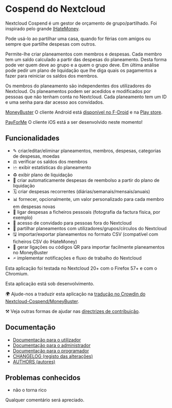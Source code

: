 # Cospend do Nextcloud

Nextcloud Cospend é um gestor de orçamento de grupo/partilhado. Foi inspirado pelo grande [IHateMoney](https://github.com/spiral-project/ihatemoney/).

Pode usá-lo ao partilhar uma casa, quando for férias com amigos ou sempre que partilhe despesas com outros.

Permite-lhe criar planeamentos com membros e despesas. Cada membro tem um saldo calculado a partir das despesas do planeamento. Desta forma pode ver quem deve ao grupo e a quem o grupo deve. Em última análise pode pedir um plano de liquidação que lhe diga quais os pagamentos a fazer para reiniciar os saldos dos membros.

Os membros do planeamento são independentes dos utilizadores do Nextcloud. Os planeamentos podem ser acedidos e modificados por pessoas que não tenham conta no Nextcloud. Cada planeamento tem um ID e uma senha para dar acesso aos convidados.

[MoneyBuster](https://gitlab.com/eneiluj/moneybuster) O cliente Android está [disponível no F-Droid](https://f-droid.org/packages/net.eneiluj.moneybuster/) e na [Play store](https://play.google.com/store/apps/details?id=net.eneiluj.moneybuster).

[PayForMe](https://github.com/mayflower/PayForMe) O cliente iOS está a ser desenvolvido neste momento!

## Funcionalidades

* ✎ criar/editar/eliminar planeamentos, membros, despesas, categorias de despesas, moedas
* ⚖ verificar os saldos dos membros
* 🗠 exibir estatísticas do planeamento
* ♻ exibir plano de liquidação
* 🎇 criar automaticamente despesas de reembolso a partir do plano de liquidação
* 🗓 criar despesas recorrentes (diárias/semanais/mensais/anuais)
* 📊 fornecer, opcionalmente, um valor personalizado para cada membro em despesas novas
* 🔗 ligar despesas a ficheiros pessoais (fotografia da factura física, por exemplo)
* 👩 acesso de convidado para pessoas fora do Nextcloud
* 👫 partilhar planeamentos com utilizadores/grupos/círculos do Nextcloud
* 🖫 importar/exportar planeamentos no formato CSV (compatível com ficheiros CSV do IHateMoney)
* 🔗 gerar ligações ou códigos QR para importar facilmente planeamentos no MoneyBuster
* 🗲 implementar notificações e fluxo de trabalho do Nextcloud

Esta aplicação foi testada no Nextcloud 20+ com o Firefox 57+ e com o Chromium.

Esta aplicação está sob desenvolvimento.

🌍 Ajude-nos a traduzir esta aplicação na [tradução no Crowdin do Nextcloud-Cospend/MoneyBuster](https://crowdin.com/project/moneybuster).

⚒ Veja outras formas de ajudar nas [directrizes de contribuição](https://github.com/eneiluj/cospend-nc/blob/master/CONTRIBUTING.md).

## Documentação

* [Documentação para o utilizador](https://github.com/eneiluj/cospend-nc/blob/master/docs/user.md)
* [Documentação para o administrador](https://github.com/eneiluj/cospend-nc/blob/master/docs/admin.md)
* [Documentação para o programador](https://github.com/eneiluj/cospend-nc/blob/master/docs/dev.md)
* [CHANGELOG (registo das alterações)](https://github.com/eneiluj/cospend-nc/blob/master/CHANGELOG.md#change-log)
* [AUTHORS (autores)](https://github.com/eneiluj/cospend-nc/blob/master/AUTHORS.md#authors)

## Problemas conhecidos

* não o torna rico

Qualquer comentário será apreciado.

